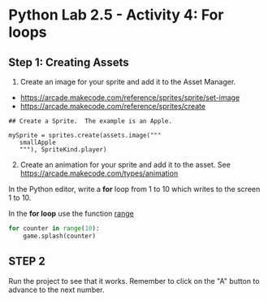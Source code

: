  # Python Lab 2.5 - Activity 4: For loops

## Step 1: Creating Assets
1. Create an image for your sprite and add it to the Asset Manager.
 - https://arcade.makecode.com/reference/sprites/sprite/set-image 
 - https://arcade.makecode.com/reference/sprites/create


 ```
 ## Create a Sprite.  The example is an Apple.
 
 mySprite = sprites.create(assets.image("""
    smallApple
    """), SpriteKind.player)
 ```
2. Create an animation for your sprite and add it to  the asset. See https://arcade.makecode.com/types/animation 

In the Python editor, write a **for** loop from 1 to 10 which writes to the screen 1 to 10.

In the **for loop** use the function [range](https://www.w3schools.com/python/ref_func_range.asp)

``` python
for counter in range(10):
    game.splash(counter)
``` 
 ## STEP 2
Run the project to see that it works.
Remember to click on the "A" button to advance to the next number.
